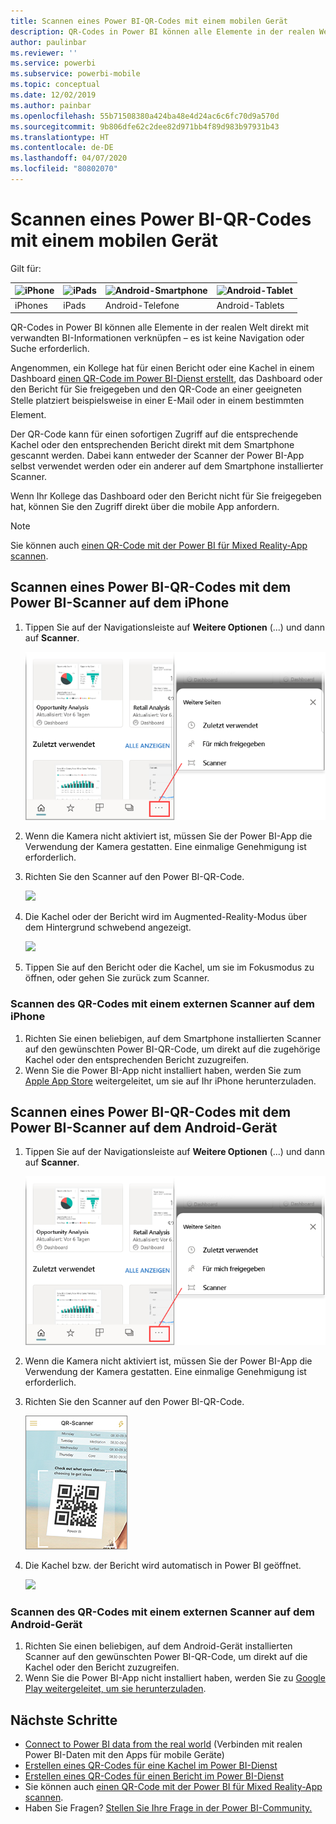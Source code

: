 ```yaml
---
title: Scannen eines Power BI-QR-Codes mit einem mobilen Gerät
description: QR-Codes in Power BI können alle Elemente in der realen Welt direkt mit verwandten BI-Informationen in der mobilen Power BI-App für iPhones und Android-Geräte verbinden.
author: paulinbar
ms.reviewer: ''
ms.service: powerbi
ms.subservice: powerbi-mobile
ms.topic: conceptual
ms.date: 12/02/2019
ms.author: painbar
ms.openlocfilehash: 55b71508380a424ba48e4d24ac6c6fc70d9a570d
ms.sourcegitcommit: 9b806dfe62c2dee82d971bb4f89d983b97931b43
ms.translationtype: HT
ms.contentlocale: de-DE
ms.lasthandoff: 04/07/2020
ms.locfileid: "80802070"
---
```

# <a name="scan-a-power-bi-qr-code-from-your-mobile-device"></a>Scannen eines Power BI-QR-Codes mit einem mobilen Gerät
Gilt für:

| ![iPhone](./media/mobile-apps-qr-code/ios-logo-40-px.png) | ![iPads](./media/mobile-apps-qr-code/ios-logo-40-px.png) | ![Android-Smartphone](././media/mobile-apps-qr-code/android-logo-40-px.png) | ![Android-Tablet](././media/mobile-apps-qr-code/android-logo-40-px.png) |
|:--- |:--- |:--- |:--- |
|iPhones |iPads |Android-Telefone |Android-Tablets |

QR-Codes in Power BI können alle Elemente in der realen Welt direkt mit verwandten BI-Informationen verknüpfen – es ist keine Navigation oder Suche erforderlich.

Angenommen, ein Kollege hat für einen Bericht oder eine Kachel in einem Dashboard [einen QR-Code im Power BI-Dienst erstellt](../../service-create-qr-code-for-tile.md), das Dashboard oder den Bericht für Sie freigegeben und den QR-Code an einer geeigneten Stelle platziert &#150; beispielsweise in einer E-Mail oder in einem bestimmten Element. 

Der QR-Code kann für einen sofortigen Zugriff auf die entsprechende Kachel oder den entsprechenden Bericht direkt mit dem Smartphone gescannt werden. Dabei kann entweder der Scanner der Power BI-App selbst verwendet werden oder ein anderer auf dem Smartphone installierter Scanner. 

Wenn Ihr Kollege das Dashboard oder den Bericht nicht für Sie freigegeben hat, können Sie den Zugriff direkt über die mobile App anfordern. 

> [!NOTE]
> Sie können auch [einen QR-Code mit der Power BI für Mixed Reality-App scannen](mobile-mixed-reality-app.md#scan-a-report-qr-code-in-holographic-view).

## <a name="scan-a-power-bi-qr-code-on-your-iphone-with-the-power-bi-scanner"></a>Scannen eines Power BI-QR-Codes mit dem Power BI-Scanner auf dem iPhone

1. Tippen Sie auf der Navigationsleiste auf **Weitere Optionen** (...) und dann auf **Scanner**.

    ![](media/mobile-apps-qr-code/power-bi-scanner.png)

2. Wenn die Kamera nicht aktiviert ist, müssen Sie der Power BI-App die Verwendung der Kamera gestatten. Eine einmalige Genehmigung ist erforderlich. 
 
3. Richten Sie den Scanner auf den Power BI-QR-Code. 
   
    ![](media/mobile-apps-qr-code/power-bi-align-qr-code.png)
4. Die Kachel oder der Bericht wird im Augmented-Reality-Modus über dem Hintergrund schwebend angezeigt.
   
    ![](media/mobile-apps-qr-code/power-bi-ios-qr-ar-scanner.png)

5. Tippen Sie auf den Bericht oder die Kachel, um sie im Fokusmodus zu öffnen, oder gehen Sie zurück zum Scanner.

### <a name="scan-a-qr-code-from-an-external-scanner-on-your-iphone"></a>Scannen des QR-Codes mit einem externen Scanner auf dem iPhone
1. Richten Sie einen beliebigen, auf dem Smartphone installierten Scanner auf den gewünschten Power BI-QR-Code, um direkt auf die zugehörige Kachel oder den entsprechenden Bericht zuzugreifen. 
2. Wenn Sie die Power BI-App nicht installiert haben, werden Sie zum [Apple App Store](https://go.microsoft.com/fwlink/?LinkId=522062) weitergeleitet, um sie auf Ihr iPhone herunterzuladen.

## <a name="scan-a-power-bi-qr-code-on-your-android-device-with-the-power-bi-scanner"></a>Scannen eines Power BI-QR-Codes mit dem Power BI-Scanner auf dem Android-Gerät

1. Tippen Sie auf der Navigationsleiste auf **Weitere Optionen** (...) und dann auf **Scanner**.

    ![](media/mobile-apps-qr-code/power-bi-scanner.png)

2. Wenn die Kamera nicht aktiviert ist, müssen Sie der Power BI-App die Verwendung der Kamera gestatten. Eine einmalige Genehmigung ist erforderlich. 

3. Richten Sie den Scanner auf den Power BI-QR-Code. 
   
    ![](media/mobile-apps-qr-code/pbi_iph_qrscan.png)
4. Die Kachel bzw. der Bericht wird automatisch in Power BI geöffnet.
   
    ![](media/mobile-apps-qr-code/power-bi-android-tile.png)

### <a name="scan-a-qr-code-from-an-external-scanner-on-your-android-device"></a>Scannen des QR-Codes mit einem externen Scanner auf dem Android-Gerät
1. Richten Sie einen beliebigen, auf dem Android-Gerät installierten Scanner auf den gewünschten Power BI-QR-Code, um direkt auf die Kachel oder den Bericht zuzugreifen. 
2. Wenn Sie die Power BI-App nicht installiert haben, werden Sie zu [Google Play weitergeleitet, um sie herunterzuladen](https://go.microsoft.com/fwlink/?LinkID=544867). 

## <a name="next-steps"></a>Nächste Schritte
* [Connect to Power BI data from the real world](mobile-apps-data-in-real-world-context.md) (Verbinden mit realen Power BI-Daten mit den Apps für mobile Geräte)
* [Erstellen eines QR-Codes für eine Kachel im Power BI-Dienst](../../service-create-qr-code-for-tile.md)
* [Erstellen eines QR-Codes für einen Bericht im Power BI-Dienst](../../service-create-qr-code-for-report.md)
* Sie können auch [einen QR-Code mit der Power BI für Mixed Reality-App scannen](mobile-mixed-reality-app.md).
* Haben Sie Fragen? [Stellen Sie Ihre Frage in der Power BI-Community.](https://community.powerbi.com/)

